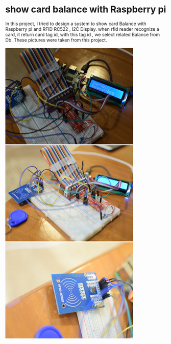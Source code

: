 # show card balance with Raspberry pi 
In this project, I tried to design a system to show card Balance with Raspberry pi and RFID RC522 , I2C Display.
when rfid reader recognize a card, it return card tag id, with this tag id , we select related Balance from Db.
These pictures were taken from this project.
<br>
<br>
<img src="DSC_7751.JPG" alt="Smiley face" height="300" width="400">
<img src="DSC_7755.JPG" alt="Smiley face" height="300" width="400">
<br>
<img src="DSC_7757.JPG" alt="Smiley face" height="300" width="400">

